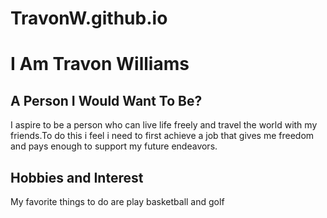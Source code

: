 # TravonW.github.io


<h1>I Am Travon Williams</h1>
<body>
<h2> A Person I Would Want To Be?</h2>

<p>I aspire to be a person who can live life freely and travel the world with my friends.To do this i feel i need to first achieve a job that gives me freedom and pays enough to support my future endeavors.</p>

<body>
<h2> Hobbies and Interest</h2>

<p>My favorite things to do are play basketball and golf</p>
</body>
</div>
